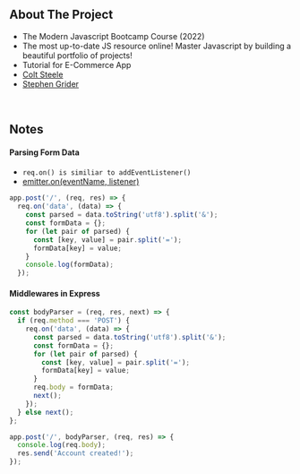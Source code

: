 ## About The Project

- The Modern Javascript Bootcamp Course (2022)
- The most up-to-date JS resource online! Master Javascript by building a beautiful portfolio of projects!
- Tutorial for E-Commerce App
- [Colt Steele](https://github.com/Colt)
- [Stephen Grider](https://github.com/StephenGrider)

&nbsp;

## Notes

#### Parsing Form Data

- <code>req.on() is similiar to addEventListener()</code>
- [emitter.on(eventName, listener)](https://nodejs.org/docs/latest/api/events.html#emitteroneventname-listener)

```js
app.post('/', (req, res) => {
  req.on('data', (data) => {
    const parsed = data.toString('utf8').split('&');
    const formData = {};
    for (let pair of parsed) {
      const [key, value] = pair.split('=');
      formData[key] = value;
    }
    console.log(formData);
  });
```

#### Middlewares in Express

```js
const bodyParser = (req, res, next) => {
  if (req.method === 'POST') {
    req.on('data', (data) => {
      const parsed = data.toString('utf8').split('&');
      const formData = {};
      for (let pair of parsed) {
        const [key, value] = pair.split('=');
        formData[key] = value;
      }
      req.body = formData;
      next();
    });
  } else next();
};

app.post('/', bodyParser, (req, res) => {
  console.log(req.body);
  res.send('Account created!');
});
```

&nbsp;
